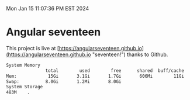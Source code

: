 Mon Jan 15 11:07:36 PM EST 2024

# Angular seventeen


This project is live at [https://angularseventeen.github.io](https://angularseventeen.github.io "seventeen!") thanks to Github.

```bash
System Memory
               total        used        free      shared  buff/cache   available
Mem:            15Gi       3.1Gi       1.7Gi       606Mi        11Gi        12Gi
Swap:          8.0Gi       1.2Mi       8.0Gi
System Storage
483M	.
```
```bash
